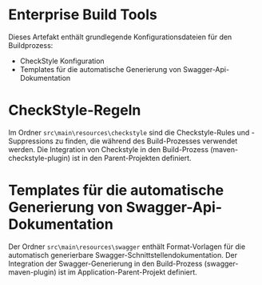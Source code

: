 # Enterprise Build Tools

Dieses Artefakt enthält grundlegende Konfigurationsdateien für den Buildprozess:

- CheckStyle Konfiguration
- Templates für die automatische Generierung von Swagger-Api-Dokumentation

# CheckStyle-Regeln
Im Ordner `src\main\resources\checkstyle` sind die Checkstyle-Rules und -Suppressions zu finden, die während des Build-Prozesses verwendet werden. Die Integration von Checkstyle in den Build-Prozess (maven-checkstyle-plugin) ist in den Parent-Projekten definiert.

# Templates für die automatische Generierung von Swagger-Api-Dokumentation
Der Ordner `src\main\resources\swagger` enthält Format-Vorlagen für die automatisch generierbare Swagger-Schnittstellendokumentation. Der Integration der Swagger-Generierung in den Build-Prozess (swagger-maven-plugin) ist im Application-Parent-Projekt definiert.
